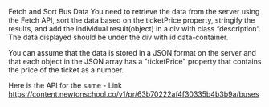 Fetch and Sort Bus Data
You need to retrieve the data from the server using the Fetch API, sort the data based on the ticketPrice property, stringify the results, and add the individual result(object) in a div with class “description“. The data displayed should be under the div with id data-container.

You can assume that the data is stored in a JSON format on the server and that each object in the JSON array has a "ticketPrice" property that contains the price of the ticket as a number.

Here is the API for the same -
Link  https://content.newtonschool.co/v1/pr/63b70222af4f30335b4b3b9a/buses